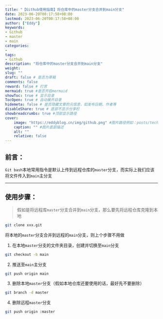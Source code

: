 ```yaml
---
title: "【Github使用指南】将仓库中的master分支合并到main分支"
date: 2023-06-20T00:17:58+08:00
lastmod: 2023-06-20T00:17:58+08:00
author: ["Eddy"]
keywords: 
- Github
- master
- main
categories: 
- 
tags: 
- Github
description: "将仓库中的master分支合并到main分支"
weight:
slug: ""
draft: false # 是否为草稿
comments: false
reward: false # 打赏
mermaid: true #是否开启mermaid
showToc: true # 显示目录
TocOpen: true # 自动展开目录
hidemeta: false # 是否隐藏文章的元信息，如发布日期、作者等
disableShare: true # 底部不显示分享栏
showbreadcrumbs: true #顶部显示路径
cover:
    image: "https://eddyblog.cn/img/github.png" #图片路径例如：posts/tech/123/123.png
    caption: "" #图片底部描述
    alt: ""
    relative: false
---
```

## 前言：

`Git bash`本地常用指令是默认上传到远程仓库的`master`分支，而实际上我们应该将文件传入到`main`主分支

---

## 使用步骤：

> 假如是将远程库`master`分支合并到`main`分支，那么要先将远程仓库克隆到本地

```bash
git clone xxx.git
```



将本地的`master`分支合并到远程的`main`分支，则上个步骤不用做

1. 在本地`master`分支的文件夹目录，创建并切换至`main`分支

```bash
git checkout -b main
```

2. 推送至`main`主分支

```bash
git push origin main
```

3. 删除本地`master`分支（假如本地仓库还要使用的话，最好先不要删除）

```bash
git branch -d master
```

4. 删除远程`master`分支

```bash
git push origin :master
```



